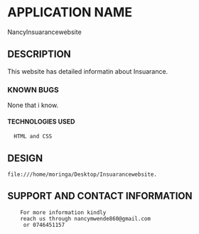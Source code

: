 # APPLICATION NAME

NancyInsuarancewebsite

## DESCRIPTION
   This website has detailed informatin about Insuarance.

 ### KNOWN BUGS
   None that i know.

 #### TECHNOLOGIES USED
      HTML and CSS

 ## DESIGN
    file:///home/moringa/Desktop/Insuarancewebsite.


 ## SUPPORT AND CONTACT INFORMATION
        For more information kindly
        reach us through nancymwende860@gmail.com
         or 0746451157
